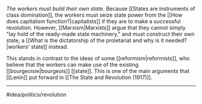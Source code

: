 *The workers must build their own state.* Because [[States are instruments of class domination]], the workers must seize state power from the [[How does capitalism function?|capitalists]] if they are to make a successful revolution. However, [[Marxism|Marxists]] argue that they cannot simply "lay hold of the ready-made state machinery," and must construct their own state, a [[What is the dictatorship of the proletariat and why is it needed?|workers' state]] instead.

This stands in contrast to the ideas of some [[reformism|reformists]], who believe that the workers can make use of the existing [[bourgeoisie|bourgeois]] [[state]]. This is one of the main arguments that [[Lenin]] put forward in [[The State and Revolution (1917)]].

---
#idea/politics/revolution 